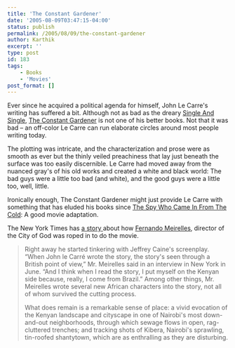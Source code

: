 ```yaml
---
title: 'The Constant Gardener'
date: '2005-08-09T03:47:15-04:00'
status: publish
permalink: /2005/08/09/the-constant-gardener
author: Karthik
excerpt: ''
type: post
id: 183
tags:
    - Books
    - 'Movies'
post_format: []
---
```

Ever since he acquired a political agenda for himself, John Le Carre's writing has suffered a bit. Although not as bad as the dreary [Single And Single](http://www.amazon.com/exec/obidos/ASIN/0684859262/qid=1123568867/sr=2-1/ref=pd_bbs_b_ur_2_1/102-9825982-4304936), [The Constant Gardener](http://www.amazon.com/exec/obidos/tg/detail/-/0743215052/qid=1123568213/sr=8-3/ref=pd_bbs_3/102-9825982-4304936?v=glance&s=books&n=507846) is not one of his better books. Not that it was bad – an off-color Le Carre can run elaborate circles around most people writing today.

The plotting was intricate, and the characterization and prose were as smooth as ever but the thinly veiled preachiness that lay just beneath the surface was too easily discernible. Le Carre had moved away from the nuanced gray's of his old works and created a white and black world: The bad guys were a little too bad (and white), and the good guys were a little too, well, little.

Ironically enough, The Constant Gardener might just provide Le Carre with something that has eluded his books since [The Spy Who Came In From The Cold](http://www.imdb.com/title/tt0059749/): A good movie adaptation.

The New York Times has [a story ](http://www.nytimes.com/2005/08/09/movies/09cons.html?oref=login) about how [Fernando Meirelles](http://www.imdb.com/name/nm0576987/), director of the City of God was roped in to do the movie.

> Right away he started tinkering with Jeffrey Caine's screenplay. “When John le Carré wrote the story, the story's seen through a British point of view,” Mr. Meirelles said in an interview in New York in June. “And I think when I read the story, I put myself on the Kenyan side because, really, I come from Brazil.” Among other things, Mr. Meirelles wrote several new African characters into the story, not all of whom survived the cutting process.
> 
> What does remain is a remarkable sense of place: a vivid evocation of the Kenyan landscape and cityscape in one of Nairobi's most down-and-out neighborhoods, through which sewage flows in open, rag-cluttered trenches; and tracking shots of Kibera, Nairobi's sprawling, tin-roofed shantytown, which are as enthralling as they are disturbing.